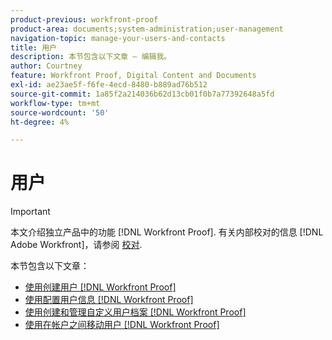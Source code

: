 ```yaml
---
product-previous: workfront-proof
product-area: documents;system-administration;user-management
navigation-topic: manage-your-users-and-contacts
title: 用户
description: 本节包含以下文章 — 编辑我。
author: Courtney
feature: Workfront Proof, Digital Content and Documents
exl-id: ae23ae5f-f6fe-4ecd-8480-b889ad76b512
source-git-commit: 1a85f2a214036b62d13cb01f0b7a77392648a5fd
workflow-type: tm+mt
source-wordcount: '50'
ht-degree: 4%

---
```


# 用户

>[!IMPORTANT]
>
>本文介绍独立产品中的功能 [!DNL Workfront Proof]. 有关内部校对的信息 [!DNL Adobe Workfront]，请参阅 [校对](../../../review-and-approve-work/proofing/proofing.md).

本节包含以下文章：

* [使用创建用户 [!DNL Workfront Proof]](../../../workfront-proof/wp-mnguserscontacts/users/create-users.md)
* [使用配置用户信息 [!DNL Workfront Proof]](../../../workfront-proof/wp-mnguserscontacts/users/configure-user-info.md)
* [使用创建和管理自定义用户档案 [!DNL Workfront Proof]](../../../workfront-proof/wp-mnguserscontacts/users/create-and-manage-custom-profiles.md)
* [使用在帐户之间移动用户 [!DNL Workfront Proof]](../../../workfront-proof/wp-mnguserscontacts/users/move-users-between-accounts.md)

